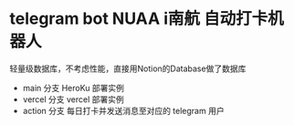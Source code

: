 # telegram bot NUAA i南航 自动打卡机器人

轻量级数据库，不考虑性能，直接用Notion的Database做了数据库

- main 分支 HeroKu 部署实例
- vercel 分支 vercel 部署实例
- action 分支 每日打卡并发送消息至对应的 telegram 用户
